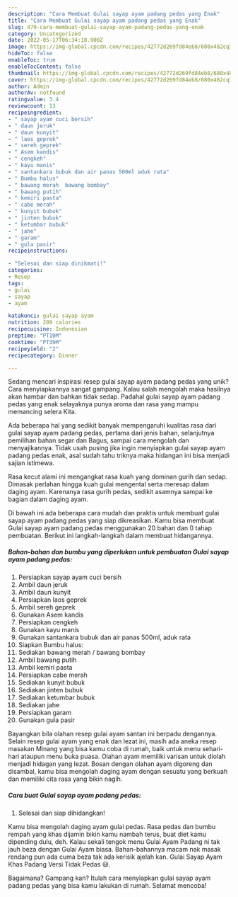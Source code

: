 ```yaml
---
description: "Cara Membuat Gulai sayap ayam padang pedas yang Enak"
title: "Cara Membuat Gulai sayap ayam padang pedas yang Enak"
slug: 479-cara-membuat-gulai-sayap-ayam-padang-pedas-yang-enak
category: Uncategorized
date: 2022-05-17T06:34:18.900Z
image: https://img-global.cpcdn.com/recipes/42772d269fd84eb8/680x482cq70/gulai-sayap-ayam-padang-pedas-foto-resep-utama.jpg
hideToc: false
enableToc: true
enableTocContent: false
thumbnail: https://img-global.cpcdn.com/recipes/42772d269fd84eb8/680x482cq70/gulai-sayap-ayam-padang-pedas-foto-resep-utama.jpg
cover: https://img-global.cpcdn.com/recipes/42772d269fd84eb8/680x482cq70/gulai-sayap-ayam-padang-pedas-foto-resep-utama.jpg
author: Admin
authorAv: notfound
ratingvalue: 3.4
reviewcount: 13
recipeingredient:
- " sayap ayam cuci bersih"
- " daun jeruk"
- " daun kunyit"
- " laos geprek"
- " sereh geprek"
- " Asem kandis"
- " cengkeh"
- " kayu manis"
- " santankara bubuk dan air panas 500ml aduk rata"
- " Bumbu halus"
- " bawang merah  bawang bombay"
- " bawang putih"
- " kemiri pasta"
- " cabe merah"
- " kunyit bubuk"
- " jinten bubuk"
- " ketumbar bubuk"
- " jahe"
- " garam"
- " gula pasir"
recipeinstructions:

- "Selesai dan siap dinikmati!"
categories:
- Resep
tags:
- gulai
- sayap
- ayam

katakunci: gulai sayap ayam 
nutrition: 209 calories
recipecuisine: Indonesian
preptime: "PT10M"
cooktime: "PT39M"
recipeyield: "2"
recipecategory: Dinner

---
```





Sedang mencari inspirasi resep gulai sayap ayam padang pedas yang unik? Cara menyiapkannya sangat gampang. Kalau salah mengolah maka hasilnya akan hambar dan bahkan tidak sedap. Padahal gulai sayap ayam padang pedas yang enak selayaknya punya aroma dan rasa yang mampu memancing selera Kita.





Ada beberapa hal yang sedikit banyak mempengaruhi kualitas rasa dari gulai sayap ayam padang pedas, pertama dari jenis bahan, selanjutnya pemilihan bahan segar dan Bagus, sampai cara mengolah dan menyajikannya. Tidak usah pusing jika ingin menyiapkan gulai sayap ayam padang pedas enak,      asal sudah tahu triknya maka hidangan ini bisa menjadi sajian istimewa.














Rasa kecut alami ini mengangkat rasa kuah yang dominan gurih dan sedap. Dimasak perlahan hingga kuah gulai mengental serta meresap dalam daging ayam. Karenanya rasa gurih pedas, sedikit asamnya sampai ke bagian dalam daging ayam.






Di bawah ini ada beberapa cara mudah dan praktis untuk membuat gulai sayap ayam padang pedas yang siap dikreasikan. Kamu bisa membuat Gulai sayap ayam padang pedas menggunakan 20 bahan dan 0 tahap pembuatan. Berikut ini langkah-langkah dalam membuat hidangannya.

<!--inarticleads1-->

##### Bahan-bahan dan bumbu yang diperlukan untuk pembuatan Gulai sayap ayam padang pedas:

1. Persiapkan  sayap ayam cuci bersih
1. Ambil  daun jeruk
1. Ambil  daun kunyit
1. Persiapkan  laos geprek
1. Ambil  sereh geprek
1. Gunakan  Asem kandis
1. Persiapkan  cengkeh
1. Gunakan  kayu manis
1. Gunakan  santankara bubuk dan air panas 500ml, aduk rata
1. Siapkan  Bumbu halus:
1. Sediakan  bawang merah / bawang bombay
1. Ambil  bawang putih
1. Ambil  kemiri pasta
1. Persiapkan  cabe merah
1. Sediakan  kunyit bubuk
1. Sediakan  jinten bubuk
1. Sediakan  ketumbar bubuk
1. Sediakan  jahe
1. Persiapkan  garam
1. Gunakan  gula pasir


Bayangkan bila olahan resep gulai ayam santan ini berpadu dengannya. Selain resep gulai ayam yang enak dan lezat ini, masih ada aneka resep masakan Minang yang bisa kamu coba di rumah, baik untuk menu sehari-hari ataupun menu buka puasa. Olahan ayam memiliki varisan untuk diolah menjadi hidagan yang lezat. Bosan dengan olahan ayam digoreng dan disambal, kamu bisa mengolah daging ayam dengan sesuatu yang berkuah dan memiliki cita rasa yang bikin nagih. 

<!--inarticleads2-->

##### Cara buat Gulai sayap ayam padang pedas:


1. Selesai dan siap dihidangkan!

Kamu bisa mengolah daging ayam gulai pedas. Rasa pedas dan bumbu rempah yang khas dijamin bikin kamu nambah terus, buat diet kamu dipending dulu, deh. Kalau sekali tengok menu Gulai Ayam Padang ni tak jauh beza dengan Gulai Ayam biasa. Bahan-bahannya macam nak masak rendang pun ada cuma beza tak ada kerisik ajelah kan. Gulai Sayap Ayam Khas Padang Versi Tidak Pedas 😃. 

Bagaimana? Gampang kan? Itulah cara menyiapkan gulai sayap ayam padang pedas yang bisa kamu lakukan di rumah. Selamat mencoba!
